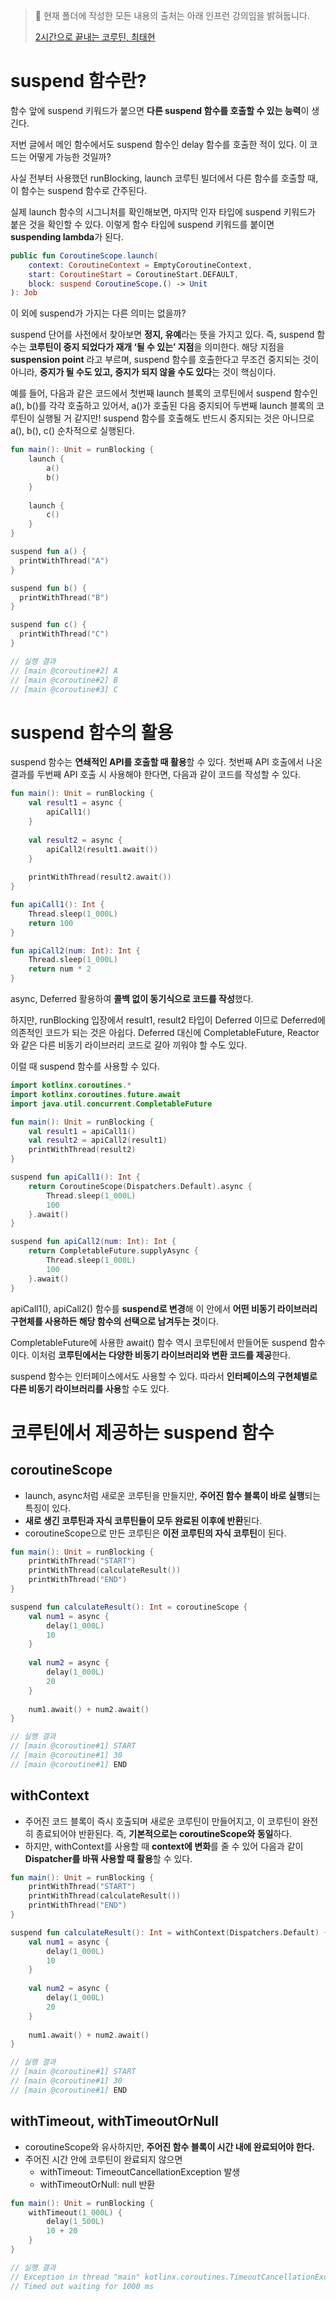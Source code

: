 >📌 현재 폴더에 작성한 모든 내용의 출처는 아래 인프런 강의임을 밝혀둡니다. 
>
>[2시간으로 끝내는 코루틴, 최태현 ](https://www.inflearn.com/course/2%EC%8B%9C%EA%B0%84%EC%9C%BC%EB%A1%9C-%EB%81%9D%EB%82%B4%EB%8A%94-%EC%BD%94%EB%A3%A8%ED%8B%B4)

# suspend 함수란?

함수 앞에 suspend 키워드가 붙으면 **다른 suspend 함수를 호출할 수 있는 능력**이 생긴다. 

저번 글에서 메인 함수에서도 suspend 함수인 delay 함수를 호출한 적이 있다. 이 코드는 어떻게 가능한 것일까? 

사실 전부터 사용했던 runBlocking, launch 코루틴 빌더에서 다른 함수를 호출할 때, 이 함수는 suspend 함수로 간주된다. 

실제 launch 함수의 시그니처를 확인해보면, 마지막 인자 타입에 suspend 키워드가 붙은 것을 확인할 수 있다. 이렇게 함수 타입에 suspend 키워드를 붙이면 **suspending lambda**가 된다. 

```kotlin
public fun CoroutineScope.launch(
    context: CoroutineContext = EmptyCoroutineContext,
    start: CoroutineStart = CoroutineStart.DEFAULT,
    block: suspend CoroutineScope.() -> Unit
): Job
```

이 외에 suspend가 가지는 다른 의미는 없을까? 

suspend 단어를 사전에서 찾아보면 **정지, 유예**라는 뜻을 가지고 있다. 즉, suspend 함수는 **코루틴이 중지 되었다가 재개 ‘될 수 있는’ 지점**을 의미한다. 해당 지점을 **suspension point** 라고 부르며, suspend 함수를 호출한다고 무조건 중지되는 것이 아니라, **중지가 될 수도 있고, 중지가 되지 않을 수도 있다**는 것이 핵심이다. 

예를 들어, 다음과 같은 코드에서 첫번째 launch 블록의 코루틴에서 suspend 함수인 a(), b()를 각각 호출하고 있어서, a()가 호출된 다음 중지되어 두번째 launch 블록의 코루틴이 실행될 거 같지만! suspend 함수를 호출해도 반드시 중지되는 것은 아니므로 a(), b(), c() 순차적으로 실행된다. 

```kotlin
fun main(): Unit = runBlocking {
  	launch {
		a()
		b() 
	}
	
	launch { 
		c()
	} 
}

suspend fun a() {
  printWithThread("A")
}

suspend fun b() {
  printWithThread("B")
}

suspend fun c() {
  printWithThread("C")
}

// 실행 결과 
// [main @coroutine#2] A
// [main @coroutine#2] B
// [main @coroutine#3] C
```

# suspend 함수의 활용

suspend 함수는 **연쇄적인 API를 호출할 때 활용**할 수 있다. 첫번째 API 호출에서 나온 결과를 두번째 API 호출 시 사용해야 한다면, 다음과 같이 코드를 작성할 수 있다. 

```kotlin
fun main(): Unit = runBlocking {
	val result1 = async {
		apiCall1()
	}
	
	val result2 = async {
		apiCall2(result1.await()) 
	}
	
	printWithThread(result2.await())
}

fun apiCall1(): Int {
	Thread.sleep(1_000L)
	return 100
}

fun apiCall2(num: Int): Int {
	Thread.sleep(1_000L)
	return num * 2 
}
```

async, Deferred 활용하여 **콜백 없이 동기식으로 코드를 작성**했다. 

하지만, runBlocking 입장에서 result1, result2 타입이 Deferred 이므로 Deferred에 의존적인 코드가 되는 것은 아쉽다. Deferred 대신에 CompletableFuture, Reactor와 같은 다른 비동기 라이브러리 코드로 갈아 끼워야 할 수도 있다. 

이럴 때 suspend 함수를 사용할 수 있다. 

```kotlin
import kotlinx.coroutines.*
import kotlinx.coroutines.future.await
import java.util.concurrent.CompletableFuture

fun main(): Unit = runBlocking {
	val result1 = apiCall1()
	val result2 = apiCall2(result1)
	printWithThread(result2)
}

suspend fun apiCall1(): Int {
	return CoroutineScope(Dispatchers.Default).async {
		Thread.sleep(1_000L)
		100 
	}.await()
}

suspend fun apiCall2(num: Int): Int {
	return CompletableFuture.supplyAsync {
		Thread.sleep(1_000L)
		100
	}.await()
}
```

apiCall1(), apiCall2() 함수를 **suspend로 변경**해 이 안에서 **어떤 비동기 라이브러리 구현체를 사용하든 해당 함수의 선택으로 남겨두는 것**이다. 

CompletableFuture에 사용한 await() 함수 역시 코루틴에서 만들어둔 suspend 함수이다. 이처럼 **코루틴에서는 다양한 비동기 라이브러리와 변환 코드를 제공**한다. 

suspend 함수는 인터페이스에서도 사용할 수 있다. 따라서 **인터페이스의 구현체별로 다른 비동기 라이브러리를 사용**할 수도 있다. 

# 코루틴에서 제공하는 suspend 함수

## coroutineScope

- launch, async처럼 새로운 코루틴을 만들지만, **주어진 함수 블록이 바로 실행**되는 특징이 있다.
- **새로 생긴 코루틴과 자식 코루틴들이 모두 완료된 이후에 반환**된다.
- coroutineScope으로 만든 코루틴은 **이전 코루틴의 자식 코루틴**이 된다.

```kotlin
fun main(): Unit = runBlocking {
	printWithThread("START")
	printWithThread(calculateResult())
	printWithThread("END")
}

suspend fun calculateResult(): Int = coroutineScope {
	val num1 = async {
		delay(1_000L)
		10
	}
	
	val num2 = async {
		delay(1_000L)
		20 
	}
	
	num1.await() + num2.await()
}

// 실행 결과 
// [main @coroutine#1] START
// [main @coroutine#1] 30
// [main @coroutine#1] END
```

## withContext

- 주어진 코드 블록이 즉시 호출되며 새로운 코루틴이 만들어지고, 이 코루틴이 완전히 종료되어야 반환된다. 즉, **기본적으로는 coroutineScope와 동일**하다.
- 하지만, withContext를 사용할 때 **context에 변화**를 줄 수 있어 다음과 같이 **Dispatcher를 바꿔 사용할 때 활용**할 수 있다.

```kotlin
fun main(): Unit = runBlocking {
	printWithThread("START")
	printWithThread(calculateResult())
	printWithThread("END")
}

suspend fun calculateResult(): Int = withContext(Dispatchers.Default) {
	val num1 = async {
		delay(1_000L)
		10
	}
	
	val num2 = async {
		delay(1_000L)
		20 
	}
	
	num1.await() + num2.await()
}

// 실행 결과 
// [main @coroutine#1] START
// [main @coroutine#1] 30
// [main @coroutine#1] END
```

## withTimeout, withTimeoutOrNull

- coroutineScope와 유사하지만, **주어진 함수 블록이 시간 내에 완료되어야 한다.**
- 주어진 시간 안에 코루틴이 완료되지 않으면
    - withTimeout: TimeoutCancellationException 발생
    - withTimeoutOrNull: null 반환

```kotlin
fun main(): Unit = runBlocking {
	withTimeout(1_000L) {
		delay(1_500L)
		10 + 20 
	}
}

// 실행 결과 
// Exception in thread "main" kotlinx.coroutines.TimeoutCancellationException: 
// Timed out waiting for 1000 ms
```